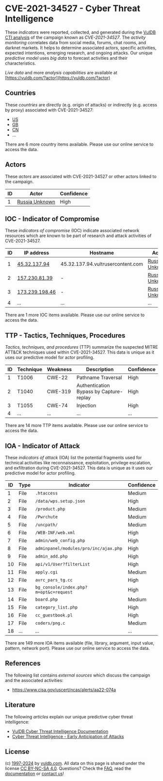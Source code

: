 # CVE-2021-34527 - Cyber Threat Intelligence

These _indicators_ were reported, collected, and generated during the [VulDB CTI analysis](https://vuldb.com/?kb.cti) of the campaign known as _CVE-2021-34527_. The _activity monitoring_ correlates data from social media, forums, chat rooms, and darknet markets. It helps to determine associated actors, specific activities, expected intentions, emerging research, and ongoing attacks. Our unique _predictive model_ uses _big data_ to forecast activities and their characteristics.

_Live data_ and more _analysis capabilities_ are available at [https://vuldb.com/?actor](https://vuldb.com/?actor)

## Countries

These _countries_ are directly (e.g. origin of attacks) or indirectly (e.g. access by proxy) associated with CVE-2021-34527:

* [US](https://vuldb.com/?country.us)
* [GB](https://vuldb.com/?country.gb)
* [CN](https://vuldb.com/?country.cn)
* ...

There are 6 more country items available. Please use our online service to access the data.

## Actors

These _actors_ are associated with CVE-2021-34527 or other actors linked to the campaign.

ID | Actor | Confidence
-- | ----- | ----------
1 | [Russia Unknown](https://vuldb.com/?actor.russia_unknown) | High

## IOC - Indicator of Compromise

These _indicators of compromise_ (IOC) indicate associated network resources which are known to be part of research and attack activities of CVE-2021-34527.

ID | IP address | Hostname | Actor | Confidence
-- | ---------- | -------- | ----- | ----------
1 | [45.32.137.94](https://vuldb.com/?ip.45.32.137.94) | 45.32.137.94.vultrusercontent.com | [Russia Unknown](https://vuldb.com/?actor.russia_unknown) | High
2 | [157.230.81.39](https://vuldb.com/?ip.157.230.81.39) | - | [Russia Unknown](https://vuldb.com/?actor.russia_unknown) | High
3 | [173.239.198.46](https://vuldb.com/?ip.173.239.198.46) | - | [Russia Unknown](https://vuldb.com/?actor.russia_unknown) | High
4 | ... | ... | ... | ...

There are 1 more IOC items available. Please use our online service to access the data.

## TTP - Tactics, Techniques, Procedures

_Tactics, techniques, and procedures_ (TTP) summarize the suspected MITRE ATT&CK techniques used within CVE-2021-34527. This data is unique as it uses our predictive model for actor profiling.

ID | Technique | Weakness | Description | Confidence
-- | --------- | -------- | ----------- | ----------
1 | T1006 | CWE-22 | Pathname Traversal | High
2 | T1040 | CWE-319 | Authentication Bypass by Capture-replay | High
3 | T1055 | CWE-74 | Injection | High
4 | ... | ... | ... | ...

There are 14 more TTP items available. Please use our online service to access the data.

## IOA - Indicator of Attack

These _indicators of attack_ (IOA) list the potential fragments used for technical activities like reconnaissance, exploitation, privilege escalation, and exfiltration during CVE-2021-34527. This data is unique as it uses our predictive model for actor profiling.

ID | Type | Indicator | Confidence
-- | ---- | --------- | ----------
1 | File | `.htaccess` | Medium
2 | File | `/data/wps.setup.json` | High
3 | File | `/product.php` | Medium
4 | File | `/Pwrchute` | Medium
5 | File | `/uncpath/` | Medium
6 | File | `/WEB-INF/web.xml` | High
7 | File | `admin/web_config.php` | High
8 | File | `adminpanel/modules/pro/inc/ajax.php` | High
9 | File | `admin_add.php` | High
10 | File | `api/v1/User?filterList` | High
11 | File | `apply.cgi` | Medium
12 | File | `avrc_pars_tg.cc` | High
13 | File | `bg_console/index.php?m=opt&c=request` | High
14 | File | `board.php` | Medium
15 | File | `category_list.php` | High
16 | File | `cc_guestbook.pl` | High
17 | File | `coders/png.c` | Medium
18 | ... | ... | ...

There are 149 more IOA items available (file, library, argument, input value, pattern, network port). Please use our online service to access the data.

## References

The following list contains _external sources_ which discuss the campaign and the associated activities:

* https://www.cisa.gov/uscert/ncas/alerts/aa22-074a

## Literature

The following _articles_ explain our unique predictive cyber threat intelligence:

* [VulDB Cyber Threat Intelligence Documentation](https://vuldb.com/?kb.cti)
* [Cyber Threat Intelligence - Early Anticipation of Attacks](https://www.scip.ch/en/?labs.20201022)

## License

(c) [1997-2024](https://vuldb.com/?kb.changelog) by [vuldb.com](https://vuldb.com/?kb.about). All data on this page is shared under the license [CC BY-NC-SA 4.0](https://creativecommons.org/licenses/by-nc-sa/4.0/). Questions? Check the [FAQ](https://vuldb.com/?kb.faq), read the [documentation](https://vuldb.com/?kb) or [contact us](https://vuldb.com/?contact)!
